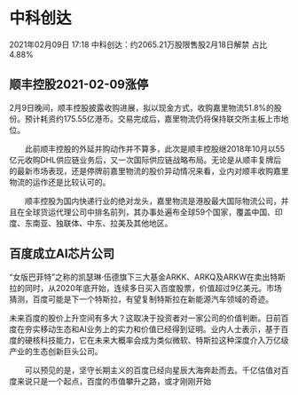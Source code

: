 
# 中科创达

2021年02月09日 17:18  中科创达：约2065.21万股限售股2月18日解禁 占比4.88%

## 顺丰控股2021-02-09涨停

2月9日晚间，顺丰控股披露收购进展，拟以现金方式，收购嘉里物流51.8%的股份。预计耗资约175.55亿港币。交易完成后，嘉里物流仍将保持联交所主板上市地位。

　　此前顺丰控股的外延并购动作并不算多，此次是顺丰控股继2018年10月以55亿元收购DHL供应链业务后，又一次国际供应链战略布局。无论是从顺丰复牌后的最新市场表现，还是停牌前嘉里物流的股价异动情况来看，业内对顺丰收购嘉里物流的运作还是比较认可的。

　　顺丰控股为国内快递行业的绝对龙头，嘉里物流是港股最大国际物流公司，并且在全球货运代理公司中排名前列，其办事处遍布全球59个国家，覆盖中国、印度、东南亚、独联体、中东、拉美及其他地区。

## 百度成立AI芯片公司

“女版巴菲特”之称的凯瑟琳·伍德旗下三大基金ARKK、ARKQ及ARKW在卖出特斯拉的同时，从2020年底开始，连续多日买入百度股票，价值超过9亿美元。市场猜测，百度可能是下一个特斯拉，有望复制特斯拉在新能源汽车领域的奇迹。

未来百度的股价上升空间有多大？这取决于投资者对一家公司的价值判断。日前百度在夯实移动生态和AI业务上的实力和价值已经得到证明。业内人士表示，基于百度的硬核科技能力，它在未来大概率会成为类似微软、特斯拉这种深度介入万亿级产业的生态创新巨头公司。

　　可以预见的是，坚守长期主义的百度已经向星辰大海奔赴而去。千亿估值对百度来说只是一个起点，百度的市值攀升之路，或才刚刚开始